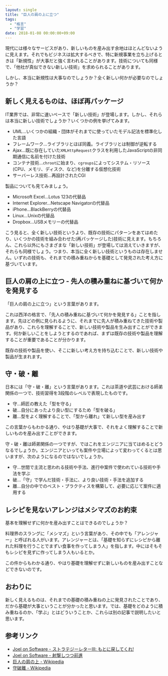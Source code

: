 ```yaml
---
layout: single
title: "巨人の肩の上に立つ"
tags:
  - "格言"
  - "学習"
date: 2018-01-08 00:00:00+09:00
---
```


現代には様々なサービスがあり、新しいものを産み出す余地はほとんどないように見えます。それでもビジネスは拡大するべきで、特に新規事業を立ち上げるときは「新規性」が大事だと強く言われることがあります。技術についても同様で、「他社が真似できない新しい技術」を求められることがあります。

しかし、本当に新規性は大事なのでしょうか？全く新しい何かが必要なのでしょうか？

## 新しく見えるものは、ほぼ再パッケージ

IT業界では、非常に速いペースで「新しい技術」が登場します。しかし、それらは本当に新しい技術でしょうか？いくつかの例を挙げてみます。

- UML…いくつかの組織・団体がそれまでに使っていたモデル記法を標準化した言語
- フレームワーク…ライブラリとほぼ同義。ライブラリとは制御が逆転する
- Ajax…既に存在していた`XMLHttpRequest`クラスを利用したJavaScriptの非同期通信に名前を付けた技術
- コンテナ技術…`chroot`に始まり、`cgroups`によってシステム・リソース(CPU、メモリ、ディスク、など)を分離する仮想化技術
- サーバーレス技術…再設計されたCGI

製品についても見てみましょう。

- Microsoft Excel…Lotus 123の代替品
- Internet Explorer…Netscape Navigatorの代替品
- iPhone…BlackBerryの代替品
- Linux…Unixの代替品
- Dropbox…USBメモリーの代替品

こう見ると、全く新しい技術というより、既存の技術にパターンをあてはめたり、いくつかの技術を組み合わせた(再パッケージした)技術に見えます。もちろん、これら以外にもさまざまな「新しい技術」が登場しては消えていきますが、それらも同様でしょう。つまり、本当に全く新しい技術というものは存在しません。いずれの技術も、それまでの積み重ねからを基礎として発見された考え方に基づいています。

## 巨人の肩の上に立つ - 先人の積み重ねに基づいて何かを発見する

「巨人の肩の上に立つ」という言葉があります。

これは西洋の格言で、「先人の積み重ねに基づいて何かを発見する」ことを指します。先ほどの例に見られるように、それまでに先人が積み重ねてきた技術や製品があり、これらを理解することで、新しい技術や製品を生み出すことができます。何か新しいことをしようとするのであれば、まずは既存の技術や製品を理解することが重要であることが分かります。

既存の技術や製品を使い、そこに新しい考え方を持ち込むことで、新しい技術や製品が生まれます。

## 守・破・離

日本には「守・破・離」という言葉があります。これは茶道や武芸における師弟関係の一つで、技術習得を3段階のレベルで表現したものです。

- 守…師匠の教えた「型を守る」
- 破…自分にあったより良い型にするため「型を破る」
- 離…型をよく理解することで、「型から離れ」て新しい型を産み出す

この言葉からもわかる通り、やはり基礎が大事で、それをよく理解することで新しいものを産み出すことができます。

守・破・離は師弟関係の一つですが、ではこれをエンジニアに当てはめるとどうなるでしょうか。エンジニアといっても案件や立場によって変わってくるとは思いますが、次のようになるのではないでしょうか。

- 守…世間で主流と思われる技術や手法、進行中案件で使われている技術や手法を学ぶ
- 破…「守」で学んだ技術・手法に、より良い技術・手法を追加する
- 離…自分の中でのベスト・プラクティスを構築して、必要に応じて案件に適用する

## レシピを見ないアレンジはメシマズのお約束

基本を理解せずに何かを産み出すことはできるのでしょうか？

料理界のスラングに「メシマズ」という言葉があり、その中でも「アレンジャー」と呼ばれる人がいます。アレンジャーとは、「基礎を知らずにレシピから離れた料理を行うことでまずい食事を作ってしまう人」を指します。中にはそもそもレシピを見ずに作ってしまう人もいるとか。

この件からもわかる通り、やはり基礎を理解せずに新しいものを産み出すことなどできないのです。

## おわりに

新しく見えるものは、それまでの基礎の積み重ねの上に発見されたことであり、だから基礎が大事ということが分かったと思います。では、基礎をどのように積み重ねるのか、「学ぶ」とはどういうことか、これらは別の記事で説明したいと思います。

## 参考リンク

- [Joel on Software - ストラテジーレターⅢ: もとに戻してくれ!](http://japanese.joelonsoftware.com/Articles/StrategyLetterIII.html)
- [Joel on Software - 射撃しつつ前進](http://japanese.joelonsoftware.com/Articles/FireAndMotion.html)
- [巨人の肩の上 - Wikipedia](https://ja.wikipedia.org/wiki/%E5%B7%A8%E4%BA%BA%E3%81%AE%E8%82%A9%E3%81%AE%E4%B8%8A)
- [守破離 - Wikipedia](https://ja.wikipedia.org/wiki/%E5%AE%88%E7%A0%B4%E9%9B%A2)

